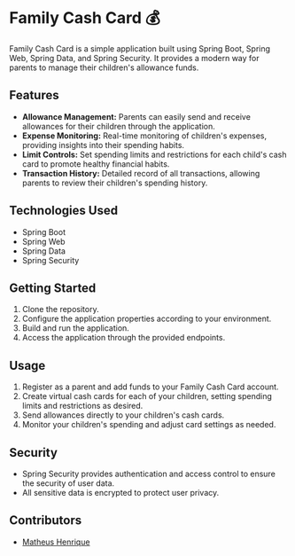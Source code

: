 # Family Cash Card 💰

Family Cash Card is a simple application built using Spring Boot, Spring Web, Spring Data, and Spring Security. It provides a modern way for parents to manage their children's allowance funds.

## Features

- **Allowance Management:** Parents can easily send and receive allowances for their children through the application.
- **Expense Monitoring:** Real-time monitoring of children's expenses, providing insights into their spending habits.
- **Limit Controls:** Set spending limits and restrictions for each child's cash card to promote healthy financial habits.
- **Transaction History:** Detailed record of all transactions, allowing parents to review their children's spending history.

## Technologies Used

- Spring Boot
- Spring Web
- Spring Data
- Spring Security

## Getting Started

1. Clone the repository.
2. Configure the application properties according to your environment.
3. Build and run the application.
4. Access the application through the provided endpoints.

## Usage

1. Register as a parent and add funds to your Family Cash Card account.
2. Create virtual cash cards for each of your children, setting spending limits and restrictions as desired.
3. Send allowances directly to your children's cash cards.
4. Monitor your children's spending and adjust card settings as needed.

## Security

- Spring Security provides authentication and access control to ensure the security of user data.
- All sensitive data is encrypted to protect user privacy.

## Contributors

- [Matheus Henrique](https://github.com/mateushenriquedasilva)

